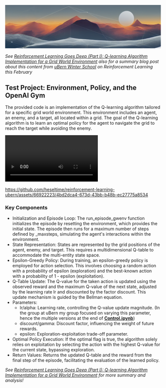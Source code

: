 ![ubern winter school banner](image.png)

_See [Reinforcement Learning Goes Deep (Part I): Q-learning Algorithm Implementation for a Grid World Environment](https://heseltime.github.io/rDai#rl-1) also for a summary blog post about this content from [uBern Winter School](https://www.dsl.unibe.ch/training/winter_schools/) on Reinforcement Learning this February_

## Test Project: Environment, Policy, and the OpenAI Gym

The provided code is an implementation of the Q-learning algorithm tailored for a specific grid world environment. This environment includes an agent, an enemy, and a target, all located within a grid. The goal of the Q-learning algorithm is to learn an optimal policy for the agent to navigate the grid to reach the target while avoiding the enemy.

![Sample Successful Run with Blind Enemy](../assets/video/sample_successful_run_RL_post.mp4)



https://github.com/heseltime/reinforcement-learning-ubern/assets/66922223/4bd2dca4-673d-43bb-b48b-ec27775a8534



### Key Components

* Initialization and Episode Loop: The run_episode_gwenv function initializes the episode by resetting the environment, which provides the initial state. The episode then runs for a maximum number of steps defined by _maxsteps, simulating the agent's interactions within the environment.
* State Representation: States are represented by the grid positions of the agent, enemy, and target. This requires a multidimensional Q-table to accommodate the multi-entity state space.
* Epsilon-Greedy Policy: During training, an epsilon-greedy policy is employed for action selection. This involves choosing a random action with a probability of epsilon (exploration) and the best-known action with a probability of 1 - epsilon (exploitation).
* Q-Table Update: The Q-value for the taken action is updated using the observed reward and the maximum Q-value of the next state, adjusted by the learning rate lr and discounted by the factor discount. This update mechanism is guided by the Bellman equation.
* Parameters:
    * lr/alpha: Learning rate, controlling the Q-value update magnitude. (In the group at uBern my group focused on varying this parameter, hence the multiple versions at the end of [**Control.ipynb**](https://github.com/heseltime/reinforcement-learning-ubern/blob/main/Control.ipynb))
    * discount/gamma: Discount factor, influencing the weight of future rewards.
    * epsilon: Exploration-exploitation trade-off parameter.
* Optimal Policy Execution: If the optimal flag is true, the algorithm solely relies on exploitation by selecting the action with the highest Q-value for the current state, bypassing exploration.
* Return Values: Returns the updated Q-table and the reward from the final step of the episode, facilitating the evaluation of the learned policy.

_See [Reinforcement Learning Goes Deep (Part I): Q-learning Algorithm Implementation for a Grid World Environment](https://heseltime.github.io/rDai#rl-1) for more summary and analysis!_
